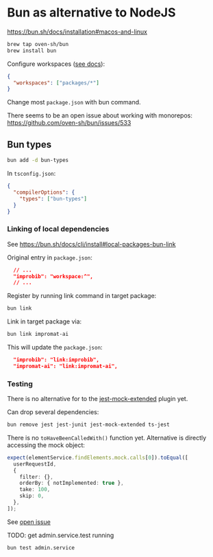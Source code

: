 # Bun as alternative to NodeJS

https://bun.sh/docs/installation#macos-and-linux

```sh
brew tap oven-sh/bun
brew install bun
```

Configure workspaces ([see docs](https://bun.sh/docs/install/workspaces)):

```json
{
  "workspaces": ["packages/*"]
}
```

Change most `package.json` with bun command.

There seems to be an open issue about working with monorepos: https://github.com/oven-sh/bun/issues/533

## Bun types

```sh
bun add -d bun-types
```

In `tsconfig.json`:

```json
{
  "compilerOptions": {
    "types": ["bun-types"]
  }
}
```

### Linking of local dependencies

See https://bun.sh/docs/cli/install#local-packages-bun-link

Original entry in `package.json`:

```json
  // ...
  "improbib": "workspace:^",
  // ...
```

Register by running link command in target package:

```sh
bun link
```

Link in target package via:

```sh
bun link impromat-ai
```

This will update the `package.json`:

```json
  "improbib": "link:improbib",
  "impromat-ai": "link:impromat-ai",
```

### Testing

There is no alternative for to the [jest-mock-extended](https://github.com/marchaos/jest-mock-extended/blob/master/README.md) plugin yet.

Can drop several dependencies:

```sh
bun remove jest jest-junit jest-mock-extended ts-jest
```

There is no `toHaveBeenCalledWith()` function yet. Alternative is directly accessing the mock object:

```ts
expect(elementService.findElements.mock.calls[0]).toEqual([
  userRequestId,
  {
    filter: {},
    orderBy: { notImplemented: true },
    take: 100,
    skip: 0,
  },
]);
```

See [open issue](https://github.com/oven-sh/bun/issues/4365)

TODO: get admin.service.test running

```sh
bun test admin.service
```
